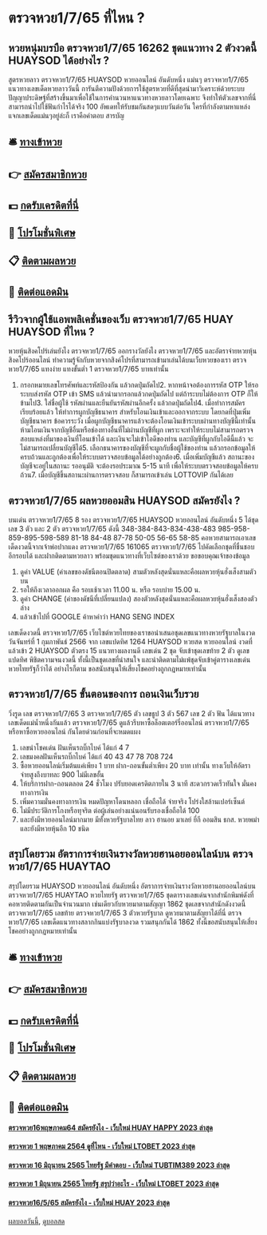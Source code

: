 # ตรวจหวย1/7/65 ที่ไหน ?
## หวยหนุ่มบรบือ ตรวจหวย1/7/65 16262 ชุดแนวทาง 2 ตัวงวดนี้ HUAYSOD ได้อย่างไร ?
สูตรหวยลาว ตรวจหวย1/7/65 HUAYSOD หวยออนไลน์ อันดับหนึ่ง แม่นๆ ตรวจหวย1/7/65 แนวทางเลขเด็ดหวยลาววันนี้ การันตีความปังด้วยการใช้สูตรหวยที่ดีที่สุดนำมาวิเคราะห์ด้วยระบบปัญญาประดิษฐ์ที่สร้างขึ้นมาเพื่อใช้ในการคำนวนหาแนวทางหวยลาวโดยเฉพาะ จึงทำให้ตัวเลขจากที่นี่สามารถนำไปใช้ฟันกำไรได้จริง 100 อัพเดทให้รับชมกันสดๆแบบวันต่อวัน ใครที่กำลังตามหาแหล่งแจกเลขเด็ดแม่นๆอยู่ล่ะก็ เราคือคำตอบ
สารบัญ

## 🛎 [ทางเข้าหวย](https://bit.ly/3BG5bNw)
## 👉 [สมัครสมาชิกหวย](https://bit.ly/3BG5bNw)
## 💵 [กดรับเครดิตที่นี่](https://bit.ly/3C3mvgS)
## 👑 [โปรโมชั่นพิเศษ](https://bit.ly/3C3mvgS)
## 📋 [ติดตามผลหวย](https://bit.ly/3C3mvgS)
## 📱 [ติดต่อแอดมิน](https://bit.ly/3C3mvgS)

## รีวิวจากผู้ใช้แอพพลิเคชั่นของเว็บ ตรวจหวย1/7/65 HUAY HUAYSOD ที่ไหน ?
หวยหุ้นสิงคโปร์เล่นยังไง ตรวจหวย1/7/65 ออกรางวัลยังไง ตรวจหวย1/7/65 และอัตราจ่ายหวยหุ้นสิงคโปร์ออนไลน์ ทำความรู้จักกับหวยจากสิงค์โปรที่สามารถเข้ามาเล่นได้บนเว็บหวยของเรา ตรวจหวย1/7/65 แทงง่าย แทงขั้นต่ำ 1 ตรวจหวย1/7/65 บาทเท่านั้น
1. กรอกหมายเลขโทรศัพท์และรหัสป้องกัน แล้วกดปุ่มถัดไป2. หากหน้าจอต้องการรหัส OTP ให้รอระบบส่งรหัส OTP เข้า SMS แล้วนำมากรอกแล้วกดปุ่มถัดไป แต่ถ้าระบบไม่ต้องการ OTP ก็ให้ข้ามไป3. ใส่ชื่อผู้ใช้ รหัสผ่านและยืนยันรหัสผ่านอีกครั้ง แล้วกดปุ่มถัดไป4. เมื่อทำการสมัครเรียบร้อยแล้ว ให้ทำการผูกบัญชีธนาคาร สำหรับโอนเงินเข้าและออกจากระบบ โดยกดที่ปุ่มเพิ่มบัญชีธนาคาร ข้อควรระวัง เมื่อผูกบัญชีธนาคารแล้วจะต้องโอนเงินเข้าระบบผ่านทางบัญชีนี้เท่านั้นห้ามโอนเงินจากบัญชีอื่นหรือช่องทางอื่นที่ไม่ผ่านบัญชีที่ผูก เพราะจะทำให้ระบบไม่สามารถตรวจสอบแหล่งที่มาของเงินที่โอนเข้าได้ และเงินจะไม่เข้าไอดีของท่าน และบัญชีที่ผูกกับไอดีนี้แล้ว จะไม่สามารถเปลี่ยนบัญชีได้5. เลือกธนาคารของบัญชีที่จะผูกกับชื่อผู้ใช้ของท่าน แล้วกรอกข้อมูลให้ครบถ้วนและถูกต้องเพื่อให้ระบบตรวจสอบข้อมูลได้อย่างถูกต้อง6. เมื่อเพิ่มบัญชีแล้ว สถานะของบัญชีจะอยู่ในสถานะ รออนุมัติ จะต้องรอประมาณ 5-15 นาที เพื่อให้ระบบตรวจสอบข้อมูลให้ครบถ้วน7. เมื่อบัญชีขึ้นสถานะผ่านการตรวจสอบ ก็สามารถเข้าเล่น LOTTOVIP กันได้เลย

## ตรวจหวย1/7/65 ผลหวยออมสิน HUAYSOD สมัครยังไง ?
บนเด่น ตรวจหวย1/7/65 8 รอง ตรวจหวย1/7/65 HUAYSOD หวยออนไลน์ อันดับหนึ่ง 5 ได้ชุดเลข 3 ตัว และ 2 ตัว ตรวจหวย1/7/65 ดังนี้
348-384-843-834-438-483
985-958-859-895-598-589
81-18
84-48
87-78
50-05
56-65
58-85
คอหวยสามารถเอาเลขเด็ดงวดนี้จากเจ้าพ่อปากแดง ตรวจหวย1/7/65 161065 ตรวจหวย1/7/65 ไปคัดเลือกชุดที่ชื่นชอบอีกรอบได้ และฝากติดตามหวยลาว พร้อมชุดแนวทางที่เว็บไซต์ของเราด้วย
ขอขอบคุณเจ้าของข้อมูล
1. ดูค่า VALUE (ค่าเลขของดัชนีตอนปิดตลาด) สามตัวหลังสุดนั่นแหละคือผลหวยหุ้นฮั่งเส็งสามตัวบน
2. รอให้ถึงเวลาออกผล คือ รอบเช้าเวลา 11.00 น. หรือ รอบบ่าย 15.00 น.
3. ดูค่า CHANGE (ค่าของดัชนีที่เปลี่ยนแปลง) สองตัวหลังสุดนั่นแหละคือผลหวยหุ้นฮั่งเส็งสองตัวล่าง
4. แล้วเข้าไปที่ GOOGLE ค้าหาคำว่า HANG SENG INDEX

เลขเด็ดงวดนี้ ตรวจหวย1/7/65 เว็บไซต์หวยไทยของเราขอนำเสนอชุดเลขแนวทางหวยรัฐบาลในงวดวันจันทร์ที่ 1 กุมภาพันธ์ 2566 จาก เลขแปดทิศ 1264 HUAYSOD หวยสด หวยออนไลน์ งวดที่แล้วเข้า 2 HUAYSOD ตัวตรง 15 แนวทางผลงานดี เลขเด่น 2 ชุด จับเข้าชุดเลขท้าย 2 ตัว ดูเลขแปดทิศ พิชิตความจนงวดนี้ ทั้งนี้เป็นชุดเลขที่น่าสนใจ และน่าติดตามไม่แพ้ชุดจับเข้าคู่ตารางเลขเด่นหวยไทยรัฐก็ว่าได้ อย่างไรก็ตาม ขอสนับสนุนให้เสี่ยงโชคอย่างถูกกฎหมายเท่านั้น

## ตรวจหวย1/7/65 ขั้นตอนของการ ถอนเงินเว็บรวย
วิ่งรูด
เลข ตรวจหวย1/7/65 3 ตรวจหวย1/7/65 ตัว
เลขธูป 3 ตัว 567
เลข 2 ตัว
ฟัน
ได้แนวทางเลขเด็ดแม่น้ำหนึ่งกันแล้ว ตรวจหวย1/7/65 ดูแล้วรีบหาซื้อล็อตเตอร์รี่ออนไลน์ ตรวจหวย1/7/65 หรือหาซื้อหวยออนไลน์ กันโดยด่วนก่อนที่จะหมดแผง
1. เลขนำโชคเด่น ฝันเห็นรถบิ๊กไบค์ ได้แก่ 4 7
2. เลขมงคลฝันเห็นรถบิ๊กไบค์ ได้แก่ 40 43 47 78 708 724
3. ซื้อหวยออนไลน์เริ่มต้นแค่เพียง 1 บาท ฝาก-ถอนขั้นต่ำเพียง 20 บาท เท่านั้น ทางเว็บให้อัตราจ่ายสูงถึงบาทละ 900 ไม่มีเลขอั้น
4. ให้บริการฝาก-ถอนตลอด 24 ชั่วโมง ปรับยอดเครดิตภายใน 3 นาที สะดวกรวดเร็วทันใจ มั่นคงทางการเงิน
5. เพิ่มความมั่นคงทางการเงิน หมดปัญหาโดนหลอก เชื่อถือได้ จ่ายจริง โปร่งใสล้านเปอร์เซ็นต์
6. ไม่มีประวัติการโกงหรือทุจริต ต่อผู้เล่นอย่างแน่นอนรับรองเชื่อถือได้ 100
7. และยังมีหวยออนไลน์มากมาย มีทั้งหวยรัฐบาลไทย ลาว ฮานอย มาเลย์ ยี่กี ออมสิน ธกส. หวยพม่า และยังมีหวยหุ้นอีก 10 ชนิด

## สรุปโดยรวม อัตราการจ่ายเงินรางวัลหวยฮานอยออนไลน์บน ตรวจหวย1/7/65 HUAYTAO
สรุปโดยรวม HUAYSOD หวยออนไลน์ อันดับหนึ่ง อัตราการจ่ายเงินรางวัลหวยฮานอยออนไลน์บน ตรวจหวย1/7/65 HUAYTAO หวยไทยรัฐ ตรวจหวย1/7/65 ชุดตารางเลขเด่นจากสำนักพิมพ์ดังที่คอหวยติดตามกันเป็นจำนวนมาก เช่นเดียวกับหวยมาตามสัญญา 1862 ชุดเลขจากสำนักดังงวดนี้ ตรวจหวย1/7/65 เลขท้าย ตรวจหวย1/7/65 3 ตัวหวยรัฐบาล ดูหวยมาตามสัญยาได้ที่นี่ ตรวจหวย1/7/65 เลขเด็ดแนวทางสลากกินแบ่งรัฐบาลงวด รวมสนุกกันได้ 1862 ทั้งนี้ขอสนับสนุนให้เสี่ยงโชคอย่างถูกกฎหมายเท่านั้น

## 🛎 [ทางเข้าหวย](https://bit.ly/3BG5bNw)
## 👉 [สมัครสมาชิกหวย](https://bit.ly/3BG5bNw)
## 💵 [กดรับเครดิตที่นี่](https://bit.ly/3C3mvgS)
## 👑 [โปรโมชั่นพิเศษ](https://bit.ly/3C3mvgS)
## 📋 [ติดตามผลหวย](https://bit.ly/3C3mvgS)
## 📱 [ติดต่อแอดมิน](https://bit.ly/3C3mvgS)

#### [ตรวจหวย16พฤษภาคม64 สมัครยังไง - เว็บใหม่ HUAY HAPPY 2023 ล่าสุด](https://atom.io/themes/ตรวจหวย16พฤษภาคม64%20สมัครยังไง%20-%20เว็บใหม่%20huay%20happy%202023%20ล่าสุด)
#### [ตรวจหวย 1 พฤษภาคม 2564 ดูที่ไหน - เว็บใหม่ LTOBET 2023 ล่าสุด](https://atom.io/themes/ตรวจหวย%201%20พฤษภาคม%202564%20ดูที่ไหน%20-%20เว็บใหม่%20ltobet%202023%20ล่าสุด)
#### [ตรวจหวย 16 มิถุนายน 2565 ไทยรัฐ มีคำตอบ - เว็บใหม่ TUBTIM389 2023 ล่าสุด](https://atom.io/themes/ตรวจหวย%2016%20มิถุนายน%202565%20ไทยรัฐ%20มีคำตอบ%20-%20เว็บใหม่%20tubtim389%202023%20ล่าสุด)
#### [ตรวจหวย 1 มิถุนายน 2565 ไทยรัฐ สรุปว่าอะไร - เว็บใหม่ LTOBET 2023 ล่าสุด](https://atom.io/themes/ตรวจหวย%201%20มิถุนายน%202565%20ไทยรัฐ%20สรุปว่าอะไร%20-%20เว็บใหม่%20ltobet%202023%20ล่าสุด)
#### [ตรวจหวย16/5/65 สมัครยังไง - เว็บใหม่ HUAY 2023 ล่าสุด](https://atom.io/themes/ตรวจหวย16565%20สมัครยังไง%20-%20เว็บใหม่%20huay%202023%20ล่าสุด)

[ผลบอลวันนี้](https://siamsport.tv "ผลบอลวันนี้"), [ดูบอลสด](https://siamsport.tv/ดูบอลสด "ดูบอลสด")